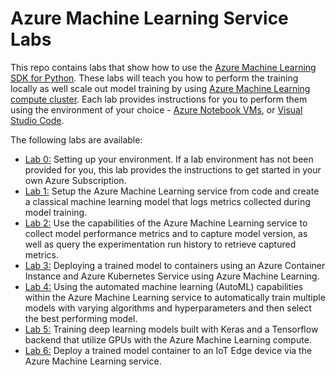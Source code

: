 # Azure Machine Learning Service Labs

This repo contains labs that show how to use the [Azure Machine Learning SDK for Python](https://docs.microsoft.com/en-us/python/api/overview/azure/ml/intro?view=azure-ml-py). These labs will teach you how to perform the training locally as well scale out model training by using [Azure Machine Learning compute cluster](https://docs.microsoft.com/en-us/azure/machine-learning/service/how-to-set-up-training-targets#amlcompute). Each lab provides instructions for you to perform them using the environment of your choice - [Azure Notebook VMs](https://azure.microsoft.com/en-us/services/machine-learning/), or [Visual Studio Code](https://code.visualstudio.com/docs/setup/setup-overview).

The following labs are available:
- [Lab 0:](./lab-0/README.md) Setting up your environment. If a lab environment has not been provided for you, this lab provides the instructions to get started in your own Azure Subscription.
- [Lab 1:](./lab-1/README.md) Setup the Azure Machine Learning service from code and create a classical machine learning model that logs metrics collected during model training.
- [Lab 2:](./lab-2/README.md) Use the capabilities of the Azure Machine Learning service to collect model performance metrics and to capture model version, as well as query the experimentation run history to retrieve captured metrics.
- [Lab 3:](./lab-3/README.md) Deploying a trained model to containers using an Azure Container Instance and Azure Kubernetes Service using Azure Machine Learning.
- [Lab 4:](./lab-4/README.md) Using the automated machine learning (AutoML) capabilities within the Azure Machine Learning service to automatically train multiple models with varying algorithms and hyperparameters and then select the best performing model.
- [Lab 5:](./lab-5/README.md)  Training deep learning models built with Keras and a Tensorflow backend that utilize GPUs with the Azure Machine Learning compute.
- [Lab 6:](./lab-6/README.md) Deploy a trained model container to an IoT Edge device via the Azure Machine Learning service.
